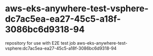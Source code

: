 # aws-eks-anywhere-test-vsphere-dc7ac5ea-ea27-45c5-a18f-3086bc6d9318-94
repository for use with E2E test job aws-eks-anywhere-test-vsphere:dc7ac5ea-ea27-45c5-a18f-3086bc6d9318-94
